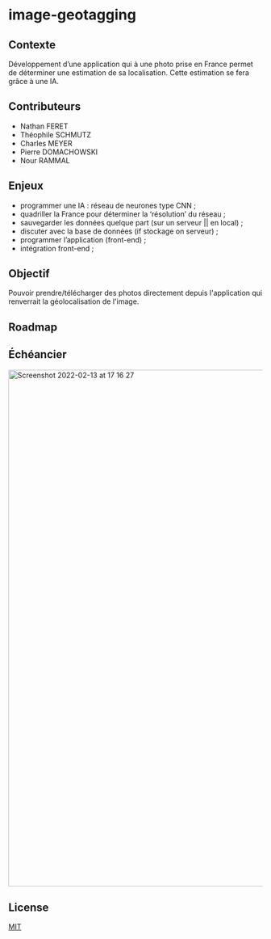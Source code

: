 # image-geotagging
## Contexte

Développement d’une application qui à une photo prise en France permet de déterminer une estimation de sa localisation. Cette estimation se fera grâce à une IA.

## Contributeurs 

- Nathan FERET
- Théophile SCHMUTZ
- Charles MEYER
- Pierre DOMACHOWSKI
- Nour RAMMAL 

## Enjeux

- programmer une IA : réseau de neurones type CNN ;
- quadriller la France pour déterminer la ‘résolution’ du réseau ;
- sauvegarder les données quelque part (sur un serveur || en local) ;
- discuter avec la base de données (if stockage on serveur) ; 
- programmer l’application (front-end) ;
- intégration front-end ; 

## Objectif 
Pouvoir prendre/télécharger des photos directement depuis l'application qui renverrait la géolocalisation de l'image.

## Roadmap

## Échéancier 

<img width="1023" alt="Screenshot 2022-02-13 at 17 16 27" src="https://user-images.githubusercontent.com/91987058/153762302-ba4475c2-ad05-4ff1-a1b1-4ad14680da10.png">



## License
[MIT](https://choosealicense.com/licenses/mit/)
